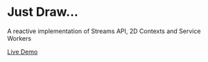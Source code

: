 # Just Draw... 

A reactive implementation of Streams API, 2D Contexts and Service Workers

[Live Demo](https://justdraw.vercel.app/)
